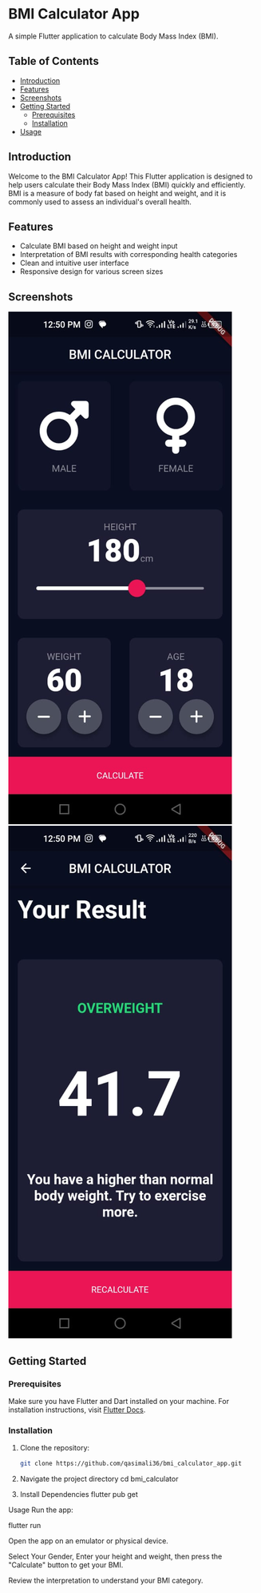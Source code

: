 # BMI Calculator App

A simple Flutter application to calculate Body Mass Index (BMI).

## Table of Contents

- [Introduction](#introduction)
- [Features](#features)
- [Screenshots](#screenshots)
- [Getting Started](#getting-started)
  - [Prerequisites](#prerequisites)
  - [Installation](#installation)
- [Usage](#usage)

## Introduction

Welcome to the BMI Calculator App! This Flutter application is designed to help users calculate their Body Mass Index (BMI) quickly and efficiently. BMI is a measure of body fat based on height and weight, and it is commonly used to assess an individual's overall health.

## Features

- Calculate BMI based on height and weight input
- Interpretation of BMI results with corresponding health categories
- Clean and intuitive user interface
- Responsive design for various screen sizes

## Screenshots

![Screenshot 1](screenshots/screenshot1.jpg)
![Screenshot 2](screenshots/screenshot2.jpg)

## Getting Started

### Prerequisites

Make sure you have Flutter and Dart installed on your machine. For installation instructions, visit [Flutter Docs](https://flutter.dev/docs/get-started/install).

### Installation

1. Clone the repository:

   ```bash
   git clone https://github.com/qasimali36/bmi_calculator_app.git

2. Navigate the project directory
   cd bmi_calculator

3. Install Dependencies
   flutter pub get

Usage
Run the app:

flutter run

Open the app on an emulator or physical device.

Select Your Gender, Enter your height and weight, then press the "Calculate" button to get your BMI.

Review the interpretation to understand your BMI category.

